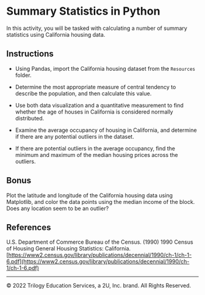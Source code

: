 # Summary Statistics in Python

In this activity, you will be tasked with calculating a number of summary statistics using California housing data.

## Instructions

* Using Pandas, import the California housing dataset from the `Resources` folder.

* Determine the most appropriate measure of central tendency to describe the population, and then calculate this value.

* Use both data visualization and a quantitative measurement to find whether the age of houses in California is considered normally distributed.

* Examine the average occupancy of housing in California, and determine if there are any potential outliers in the dataset.

* If there are potential outliers in the average occupancy, find the minimum and maximum of the median housing prices across the outliers.

## Bonus

Plot the latitude and longitude of the California housing data using Matplotlib, and color the data points using the median income of the block. Does any location seem to be an outlier?

## References

U.S. Department of Commerce Bureau of the Census. (1990) 1990 Census of Housing General Housing Statistics: California. [https://www2.census.gov/library/publications/decennial/1990/ch-1/ch-1-6.pdf](https://www2.census.gov/library/publications/decennial/1990/ch-1/ch-1-6.pdf)

- - -

© 2022 Trilogy Education Services, a 2U, Inc. brand. All Rights Reserved.
